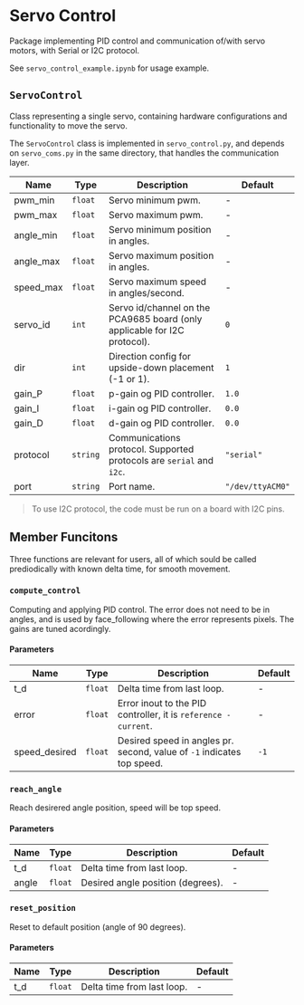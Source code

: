 # Servo Control

Package implementing PID control and communication of/with servo motors, with Serial or I2C protocol.

See `servo_control_example.ipynb` for usage example.


## `ServoControl`

Class representing a single servo, containing hardware configurations and functionality to move the servo. 

The `ServoControl` class is implemented in `servo_control.py`, and depends on `servo_coms.py` in the same directory, that handles the communication layer.

| Name      | Type     | Description                                                               | Default          |
| --------- | -------- | ------------------------------------------------------------------------- | ---------------- |
| pwm_min   | `float`  | Servo minimum pwm.                                                        | -                |
| pwm_max   | `float`  | Servo maximum pwm.                                                        | -                |
| angle_min | `float`  | Servo minimum position in angles.                                         | -                |
| angle_max | `float`  | Servo maximum position in angles.                                         | -                |
| speed_max | `float`  | Servo maximum speed in angles/second.                                     | -                |
| servo_id  | `int`    | Servo id/channel on the PCA9685 board (only applicable for I2C protocol). | `0`              |
| dir       | `int`    | Direction config for upside-down placement (-1 or 1).                     | `1`              |
| gain_P    | `float`  | p-gain og PID controller.                                                 | `1.0`            |
| gain_I    | `float`  | i-gain og PID controller.                                                 | `0.0`            |
| gain_D    | `float`  | d-gain og PID controller.                                                 | `0.0`            |
| protocol  | `string` | Communications protocol. Supported protocols are `serial` and `i2c`.      | `"serial"`       |
| port      | `string` | Port name.                                                                | `"/dev/ttyACM0"` |

> To use I2C protocol, the code must be run on a board with I2C pins.



## Member Funcitons

Three functions are relevant for users, all of which sould be called prediodically with known delta time, for smooth movement.

### `compute_control`

Computing and applying PID control. 
The error does not need to be in angles, and is used by face_following where the error represents pixels. The gains are tuned acordingly.  


#### Parameters
| Name          | Type    | Description                                                            | Default |
| ------------- | ------- | ---------------------------------------------------------------------- | ------- |
| t_d           | `float` | Delta time from last loop.                                             | -       |
| error         | `float` | Error inout to the PID controller, it is `reference - current`.        | -       |
| speed_desired | `float` | Desired speed in angles pr. second, value of `-1` indicates top speed. | `-1`    |


### `reach_angle`

Reach desirered angle position, speed will be top speed.

#### Parameters
| Name  | Type    | Description                       | Default |
| ----- | ------- | --------------------------------- | ------- |
| t_d   | `float` | Delta time from last loop.        | -       |
| angle | `float` | Desired angle position (degrees). | -       |


### `reset_position`

Reset to default position (angle of 90 degrees).

#### Parameters

| Name | Type    | Description                | Default |
| ---- | ------- | -------------------------- | ------- |
| t_d  | `float` | Delta time from last loop. | -       |
